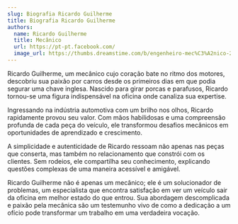 ```yaml
---
slug: Biografia Ricardo Guilherme
title: Biografia Ricardo Guilherme
authors:
  name: Ricardo Guilherme
  title: Mecânico
  url: https://pt-pt.facebook.com/
  image_url: https://thumbs.dreamstime.com/b/engenheiro-mec%C3%A2nico-29185768.jpg
---
```


Ricardo Guilherme, um mecânico cujo coração bate no ritmo dos motores, descobriu sua paixão por carros desde os primeiros dias em que podia segurar uma chave inglesa. Nascido para girar porcas e parafusos, Ricardo tornou-se uma figura indispensável na oficina onde canaliza sua expertise.

Ingressando na indústria automotiva com um brilho nos olhos, Ricardo rapidamente provou seu valor. Com mãos habilidosas e uma compreensão profunda de cada peça do veículo, ele transformou desafios mecânicos em oportunidades de aprendizado e crescimento.

A simplicidade e autenticidade de Ricardo ressoam não apenas nas peças que conserta, mas também no relacionamento que constrói com os clientes. Sem rodeios, ele compartilha seu conhecimento, explicando questões complexas de uma maneira acessível e amigável.

Ricardo Guilherme não é apenas um mecânico; ele é um solucionador de problemas, um especialista que encontra satisfação em ver um veículo sair da oficina em melhor estado do que entrou. Sua abordagem descomplicada e paixão pela mecânica são um testemunho vivo de como a dedicação a um ofício pode transformar um trabalho em uma verdadeira vocação.